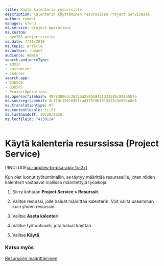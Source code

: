 ```yaml
---
title: Käytä kalenteria resurssille
description: Kalenterin käyttäminen resurssissa Project Servicessä
author: rumant
manager: kfend
ms.service: project-operations
ms.custom:
- dyn365-projectservice
ms.date: 7/31/2018
ms.topic: article
ms.author: rumant
audience: Admin
search.audienceType:
- admin
- customizer
- enduser
search.app:
- D365CE
- D365PS
- ProjectOperations
ms.openlocfilehash: 4878d806dc2633bd2585b943133128bc8485587e
ms.sourcegitcommit: 4cf1dc1561b92fca4175f0b3813133c5e63ce8e6
ms.translationtype: HT
ms.contentlocale: fi-FI
ms.lasthandoff: 10/28/2020
ms.locfileid: "4130124"
---
```

# <a name="apply-a-calendar-to-a-resource-project-service"></a>Käytä kalenteria resurssissa (Project Service)

[!INCLUDE[cc-applies-to-psa-app-1x-2x](../includes/cc-applies-to-psa-app-1x-2x.md)]

Kun olet luonut työtuntimallin, se täytyy määrittää resursseille, joten niiden kalenterit vastaavat mallissa määritettyjä työaikoja.  
  
1.  Siirry kohtaan **Project Service > Resurssit**.  
  
2.  Valitse resurssi, jolle haluat määrittää kalenterin. Voit valita useamman kuin yhden resurssin.  
  
3.  Valitse **Aseta kalenteri**  
  
4.  Valitse työtuntimalli, jota haluat käyttää.  
  
5.  Valitse **Käytä**.  
  
### <a name="see-also"></a>Katso myös  
 [Resurssien määrittäminen](../psa/set-up-resources.md)
